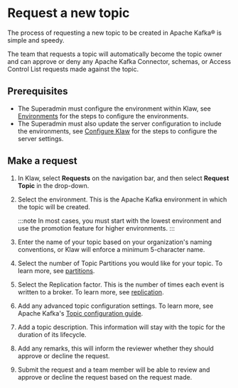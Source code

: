 # Request a new topic

The process of requesting a new topic to be created in Apache Kafka® is simple
and speedy.

The team that requests a topic will automatically become the topic owner
and can approve or deny any Apache Kafka Connector, schemas, or Access Control
List requests made against the topic.

## Prerequisites

- The Superadmin must configure the environment within Klaw, see
  [Environments](../../cluster-management/clusters-environments/index.md)
  for the steps to configure the environments.
- The Superadmin must also update the server configuration to include the
  environments, see
  [Configure Klaw](../../setup-configuration/klaw-installation/configure-klaw-wizard.md)
  for the steps to configure the server settings.

## Make a request

1. In Klaw, select **Requests** on the navigation bar, and then select
   **Request Topic** in the drop-down.
2. Select the environment. This is the Apache Kafka environment in which the
   topic will be created.

   :::note
   In most cases, you must start with the lowest environment and use the promotion feature for higher environments.
   :::

3. Enter the name of your topic based on your organization's naming
   conventions, or Klaw will enforce a minimum 5-character name.
4. Select the number of Topic Partitions you would like for your topic.
   To learn more, see
   [partitions](https://kafka.apache.org/intro#intro_concepts_and_terms.md).
5. Select the Replication factor. This is the number of times each
   event is written to a broker. To learn more, see
   [replication](https://kafka.apache.org/intro#intro_concepts_and_terms.md).
6. Add any advanced topic configuration settings. To learn more, see
   Apache Kafka's [Topic configuration
   guide](https://kafka.apache.org/documentation/#topicconfigs).
7. Add a topic description. This information will stay with the topic
   for the duration of its lifecycle.
8. Add any remarks, this will inform the reviewer whether they should
   approve or decline the request.
9. Submit the request and a team member will be able to review and
   approve or decline the request based on the request made.

